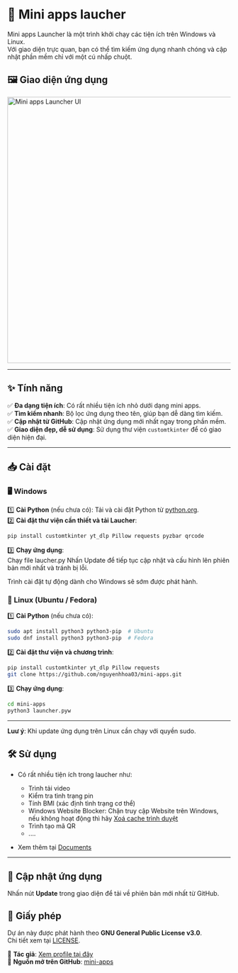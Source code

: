 # 🚀 Mini apps laucher  

Mini apps Launcher là một trình khởi chạy các tiện ích trên Windows và Linux.  
Với giao diện trực quan, bạn có thể tìm kiếm ứng dụng nhanh chóng và cập nhật phần mềm chỉ với một cú nhấp chuột.  

## 🖼️ Giao diện ứng dụng  
<img src="https://i.ibb.co/0xjDSvf/screenshot.png" alt="Mini apps Launcher UI" width="600"/>

---

## ✨ Tính năng  
✅ **Đa dạng tiện ích**: Có rất nhiều tiện ích nhỏ dưới dạng mini apps.  
✅ **Tìm kiếm nhanh**: Bộ lọc ứng dụng theo tên, giúp bạn dễ dàng tìm kiếm.  
✅ **Cập nhật từ GitHub**: Cập nhật ứng dụng mới nhất ngay trong phần mềm.  
✅ **Giao diện đẹp, dễ sử dụng**: Sử dụng thư viện `customtkinter` để có giao diện hiện đại.  

---

## 📥 Cài đặt  

### 🖥️ Windows  
1️⃣ **Cài Python** (nếu chưa có): Tải và cài đặt Python từ [python.org](https://www.python.org/).  
2️⃣ **Cài đặt thư viện cần thiết và tải Laucher**:  
   ```sh
   pip install customtkinter yt_dlp Pillow requests pyzbar qrcode
   ```
3️⃣ **Chạy ứng dụng**:  
   Chạy file laucher.py
   Nhấn Update để tiếp tục cập nhật và cấu hình lên phiên bản mới nhất và tránh bị lỗi.

Trình cài đặt tự động dành cho Windows sẽ sớm được phát hành. 

### 🐧 Linux (Ubuntu / Fedora)  
1️⃣ **Cài Python** (nếu chưa có):  
   ```sh
   sudo apt install python3 python3-pip  # Ubuntu
   sudo dnf install python3 python3-pip  # Fedora
   ```
2️⃣ **Cài đặt thư viện và chương trình**:  
   ```sh
   pip install customtkinter yt_dlp Pillow requests
   git clone https://github.com/nguyenhhoa03/mini-apps.git

   ```
3️⃣ **Chạy ứng dụng**:  
   ```sh
   cd mini-apps
   python3 launcher.pyw
   ```

---

**Luư ý**: Khi update ứng dụng trên Linux cần chạy với quyền sudo.

## 🛠️ Sử dụng  

- Có rất nhiều tiện ích trong laucher như:
  + Trình tải video
  + Kiểm tra tình trạng pin
  + Tính BMI (xác định tình trạng cơ thể)
  + Windows Website Blocker: Chặn truy cập Website trên Windows, nếu không hoạt động thì hãy [Xoá cache trình duyệt](https://www.thegioididong.com/game-app/cach-xoa-bo-nho-cache-tren-moi-trinh-duyet-cua-may-tinh-dien-1321903)
  + Trình tạo mã QR
  + ....

- Xem thêm tại [Documents](https://github.com/nguyenhhoa03/mini-apps/tree/main/docs)

---

## 🔄 Cập nhật ứng dụng  

Nhấn nút **Update** trong giao diện để tải về phiên bản mới nhất từ GitHub.  

## 📜 Giấy phép  

Dự án này được phát hành theo **GNU General Public License v3.0**.  
Chi tiết xem tại [LICENSE](LICENSE).  

📌 **Tác giả**: [Xem profile tại đây](https://github.com/nguyenhhoa03)  
📌 **Nguồn mở trên GitHub**: [mini-apps](https://github.com/nguyenhhoa03/mini-apps)  
